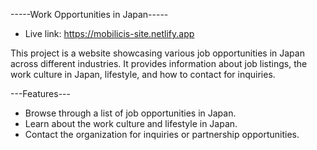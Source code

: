 -----Work Opportunities in Japan-----

- Live link: https://mobilicis-site.netlify.app

This project is a website showcasing various job opportunities in Japan across different industries. It provides information about job listings, the work culture in Japan, lifestyle, and how to contact for inquiries.

---Features---

- Browse through a list of job opportunities in Japan.
- Learn about the work culture and lifestyle in Japan.
- Contact the organization for inquiries or partnership opportunities.
